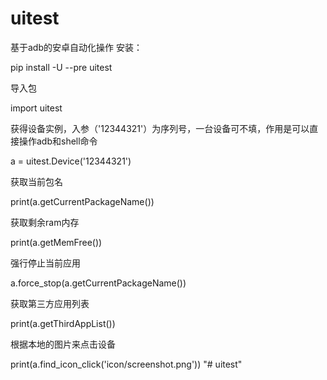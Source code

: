 # uitest
基于adb的安卓自动化操作
安装：

pip install -U --pre uitest


导入包

import uitest

获得设备实例，入参（'12344321'）为序列号，一台设备可不填，作用是可以直接操作adb和shell命令

a = uitest.Device('12344321')


获取当前包名

print(a.getCurrentPackageName())


获取剩余ram内存

print(a.getMemFree())


强行停止当前应用

a.force_stop(a.getCurrentPackageName())


获取第三方应用列表

print(a.getThirdAppList())


根据本地的图片来点击设备

print(a.find_icon_click('icon/screenshot.png'))
"# uitest" 
